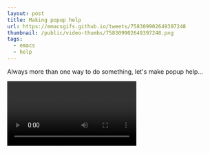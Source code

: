 ```yaml
---
layout: post
title: Making popup help
url: https://emacsgifs.github.io/tweets/758309902649397248
thumbnail: /public/video-thumbs/758309902649397248.png
tags:
  - emacs
  - help
---
```


Always more than one way to do something, let's make popup help...

<video controls autoplay loop>
  <source src="/public/videos/758309902649397248.mp4" type="video/mp4">
    Sorry your browser does not support the video tag, maybe time to upgrade?
</video>
